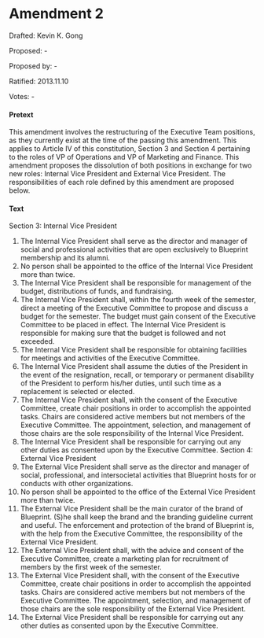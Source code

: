 # Amendment 2

Drafted: Kevin K. Gong

Proposed: -

Proposed by: -

Ratified: 2013.11.10

Votes: -

#### Pretext

This amendment involves the restructuring of the Executive Team positions, as they currently exist at the time of the passing this amendment. This applies to Article IV of this constitution, Section 3 and Section 4 pertaining to the roles of VP of Operations and VP of Marketing and Finance. This amendment proposes the dissolution of both positions in exchange for two new roles: Internal Vice President and External Vice President. The responsibilities of each role defined by this amendment are proposed below.

#### Text

Section 3: Internal Vice President
1. The Internal Vice President shall serve as the director and manager of social and professional activities that are open exclusively to Blueprint membership and its alumni.
2. No person shall be appointed to the office of the Internal Vice President more than twice.
3. The Internal Vice President shall be responsible for management of the budget, distributions of funds, and fundraising.
4. The Internal Vice President shall, within the fourth week of the semester, direct a meeting of the Executive Committee to propose and discuss a budget for the semester. The budget must gain consent of the Executive Committee to be placed in effect. The Internal Vice President is responsible for making sure that the budget is followed and not exceeded.
5. The Internal Vice President shall be responsible for obtaining facilities for meetings and activities of the Executive Committee.
6. The Internal Vice President shall assume the duties of the President in the event of the resignation, recall, or temporary or permanent disability of the President to perform his/her duties, until such time as a replacement is selected or elected.
7. The Internal Vice President shall, with the consent of the Executive Committee, create chair positions in order to accomplish the appointed tasks. Chairs are considered active members but not members of the Executive Committee. The appointment, selection, and management of those chairs are the sole responsibility of the Internal Vice President.
8. The Internal Vice President shall be responsible for carrying out any other duties as consented upon by the Executive Committee.
Section 4: External Vice President
1. The External Vice President shall serve as the director and manager of social, professional, and intersocietal activities that Blueprint hosts for or conducts with other organizations. 
2. No person shall be appointed to the office of the External Vice President more than twice.
3. The External Vice President shall be the main curator of the brand of Blueprint. (S)he shall keep the brand and the branding guideline current and useful. The enforcement and protection of the brand of Blueprint is, with the help from the Executive Committee, the responsibility of the External Vice President.
4. The External Vice President shall, with the advice and consent of the Executive Committee, create a marketing plan for recruitment of members by the first week of the semester.
5. The External Vice President shall, with the consent of the Executive Committee, create chair positions in order to accomplish the appointed tasks. Chairs are considered active members but not members of the Executive Committee. The appointment, selection, and management of those chairs are the sole responsibility of the External Vice President.
6. The External Vice President shall be responsible for carrying out any other duties as consented upon by the Executive Committee.

